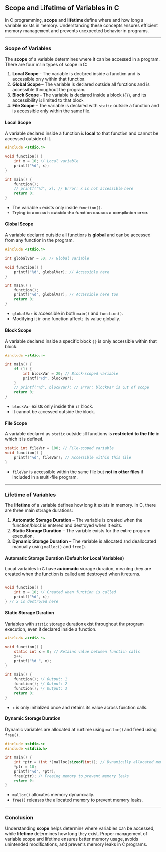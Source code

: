 ## Scope and Lifetime of Variables in C  

In C programming, **scope** and **lifetime** define where and how long a variable exists in memory. Understanding these concepts ensures efficient memory management and prevents unexpected behavior in programs.  

---

### **Scope of Variables**  
The **scope** of a variable determines where it can be accessed in a program. There are four main types of scope in C:  

1. **Local Scope** – The variable is declared inside a function and is accessible only within that function.  
2. **Global Scope** – The variable is declared outside all functions and is accessible throughout the program.  
3. **Block Scope** – The variable is declared inside a block (`{}`), and its accessibility is limited to that block.  
4. **File Scope** – The variable is declared with `static` outside a function and is accessible only within the same file.  

#### **Local Scope**  
A variable declared inside a function is **local** to that function and cannot be accessed outside of it.  
```c
#include <stdio.h>

void function() {  
    int x = 10; // Local variable  
    printf("%d", x);  
}  

int main() {  
    function();  
    // printf("%d", x); // Error: x is not accessible here  
    return 0;  
}  
```
- The variable `x` exists only inside `function()`.  
- Trying to access it outside the function causes a compilation error.  

#### **Global Scope**  
A variable declared outside all functions is **global** and can be accessed from any function in the program.  
```c
#include <stdio.h>

int globalVar = 50; // Global variable  

void function() {  
    printf("%d", globalVar); // Accessible here  
}  

int main() {  
    function();  
    printf("%d", globalVar); // Accessible here too  
    return 0;  
}  
```
- `globalVar` is accessible in both `main()` and `function()`.  
- Modifying it in one function affects its value globally.  

#### **Block Scope**  
A variable declared inside a specific block `{}` is only accessible within that block.  
```C
#include <stdio.h>

int main() {  
    if (1) {  
        int blockVar = 20; // Block-scoped variable  
        printf("%d", blockVar);  
    }  
    // printf("%d", blockVar); // Error: blockVar is out of scope  
    return 0;  
}  
```
- `blockVar` exists only inside the `if` block.  
- It cannot be accessed outside the block.  

#### **File Scope**  
A variable declared as `static` outside all functions is **restricted to the file** in which it is defined.  
```C
static int fileVar = 100; // File-scoped variable  
void function() {  
    printf("%d", fileVar); // Accessible within this file  
}
```
- `fileVar` is accessible within the same file but **not in other files** if included in a multi-file program.  

---

### **Lifetime of Variables**  
The **lifetime** of a variable defines how long it exists in memory. In C, there are three main storage durations:  

1. **Automatic Storage Duration** – The variable is created when the function/block is entered and destroyed when it exits.  
2. **Static Storage Duration** – The variable exists for the entire program execution.  
3. **Dynamic Storage Duration** – The variable is allocated and deallocated manually using `malloc()` and `free()`.  

#### **Automatic Storage Duration (Default for Local Variables)**  
Local variables in C have **automatic** storage duration, meaning they are created when the function is called and destroyed when it returns.  
```C

void function() {  
    int x = 10; // Created when function is called  
    printf("%d", x);  
} // x is destroyed here  
```
#### **Static Storage Duration**  
Variables with `static` storage duration exist throughout the program execution, even if declared inside a function.  
```C
#include <stdio.h>

void function() {  
    static int x = 0; // Retains value between function calls  
    x++;  
    printf("%d ", x);  
}  

int main() {  
    function(); // Output: 1  
    function(); // Output: 2  
    function(); // Output: 3  
    return 0;  
}  
```
- `x` is only initialized once and retains its value across function calls.  

#### **Dynamic Storage Duration**  
Dynamic variables are allocated at runtime using `malloc()` and freed using `free()`.  
```C
#include <stdio.h>  
#include <stdlib.h>  

int main() {  
    int *ptr = (int *)malloc(sizeof(int)); // Dynamically allocated memory  
    *ptr = 10;  
    printf("%d", *ptr);  
    free(ptr); // Freeing memory to prevent memory leaks  
    return 0;  
}  
```
- `malloc()` allocates memory dynamically.  
- `free()` releases the allocated memory to prevent memory leaks.  

---

### **Conclusion**  
Understanding **scope** helps determine where variables can be accessed, while **lifetime** determines how long they exist. Proper management of variable scope and lifetime ensures better memory usage, avoids unintended modifications, and prevents memory leaks in C programs.